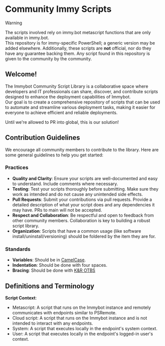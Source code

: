 # Community Immy Scripts
> [!WARNING]  
> The scripts involved rely on immy.bot metascript functions that are only available in immy.bot.  
> This repository is for immy-specific PowerShell; a generic version may be added elsewhere.
> Additionally, these scripts are **not** official, nor do they have any guarantee backing them.
> Any script found in this repository is given to the community by the community.

## Welcome!
The Immybot Community Script Library is a collaborative space where developers and IT professionals can share, discover, and contribute scripts designed to enhance the deployment capabilities of Immybot.  
Our goal is to create a comprehensive repository of scripts that can be used to automate and streamline various deployment tasks, making it easier for everyone to achieve efficient and reliable deployments.  

Until we're allowed to PR into global, this is our solution!

## Contribution Guidelines
We encourage all community members to contribute to the library. Here are some general guidelines to help you get started:

### Practices
* **Quality and Clarity**: Ensure your scripts are well-documented and easy to understand. Include comments where necessary.  
* **Testing**: Test your scripts thoroughly before submitting. Make sure they work as intended and do not cause any unintended side effects.  
* **Pull Requests**: Submit your contributions via pull requests. Provide a detailed description of what your script does and any dependencies it may have. PRs to main will not be accepted.  
* **Respect and Collaboration**: Be respectful and open to feedback from other community members. Collaboration is key to building a robust script library.
* **Organization**: Scripts that have a common usage (like software install/uninstall/versioning) should be foldered by the item they are for.  

### Standards
* **Variables**: Should be in [CamelCase](https://en.wikipedia.org/wiki/Camel_case).  
* **Indentation**: Should be done with four spaces.  
* **Bracing**: Should be done with [K&R OTBS](https://github.com/PoshCode/PowerShellPracticeAndStyle/issues/81#issuecomment-285835313)  

## Definitions and Terminology
**Script Context**:
  * Metascript: A script that runs on the Immybot instance and remotely communicates with endpoints similar to PSRemote.
  * Cloud script: A script that runs on the Immybot instance and is not intended to interact with any endpoints.
  * System: A script that executes locally in the endpoint's system context.
  * User: A script that executes locally in the endpoint's logged-in user's context.

